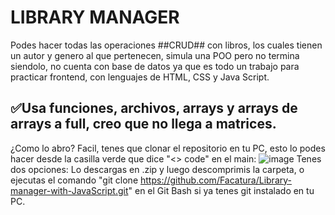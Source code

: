 # LIBRARY MANAGER
Podes hacer todas las operaciones ##CRUD## con libros, los cuales tienen un autor y genero al que pertenecen, simula una POO pero no termina siendolo, no cuenta con base de datos ya que es todo un trabajo para practicar frontend, con lenguajes de HTML, CSS y Java Script. 
## ✅Usa funciones, archivos, arrays y arrays de arrays a full, creo que no llega a matrices. 
¿Como lo abro?
Facil, tenes que clonar el repositorio en tu PC, esto lo podes hacer desde la casilla verde que dice "<> code" en el main: 
![image](https://github.com/user-attachments/assets/04bc1441-73d7-4bbc-8639-ec9639c498c9)
Tenes dos opciones: Lo descargas en .zip y luego descomprimis la carpeta, o ejecutas el comando "git clone https://github.com/Facatura/Library-manager-with-JavaScript.git" en el Git Bash si ya tenes git instalado en tu PC.


